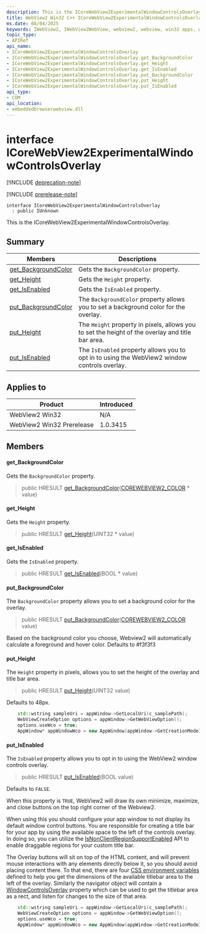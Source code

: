 ```yaml
---
description: This is the ICoreWebView2ExperimentalWindowControlsOverlay.
title: WebView2 Win32 C++ ICoreWebView2ExperimentalWindowControlsOverlay
ms.date: 08/04/2025
keywords: IWebView2, IWebView2WebView, webview2, webview, win32 apps, win32, edge, ICoreWebView2, ICoreWebView2Controller, browser control, edge html, ICoreWebView2ExperimentalWindowControlsOverlay
topic_type: 
- APIRef
api_name:
- ICoreWebView2ExperimentalWindowControlsOverlay
- ICoreWebView2ExperimentalWindowControlsOverlay.get_BackgroundColor
- ICoreWebView2ExperimentalWindowControlsOverlay.get_Height
- ICoreWebView2ExperimentalWindowControlsOverlay.get_IsEnabled
- ICoreWebView2ExperimentalWindowControlsOverlay.put_BackgroundColor
- ICoreWebView2ExperimentalWindowControlsOverlay.put_Height
- ICoreWebView2ExperimentalWindowControlsOverlay.put_IsEnabled
api_type:
- COM
api_location:
- embeddedbrowserwebview.dll
---
```


# interface ICoreWebView2ExperimentalWindowControlsOverlay

[!INCLUDE [deprecation-note](../includes/deprecation-note.md)]

[!INCLUDE [prerelease-note](../includes/prerelease-note.md)]

```
interface ICoreWebView2ExperimentalWindowControlsOverlay
  : public IUnknown
```

This is the ICoreWebView2ExperimentalWindowControlsOverlay.

## Summary

 Members                        | Descriptions
--------------------------------|---------------------------------------------
[get_BackgroundColor](#get_backgroundcolor) | Gets the `BackgroundColor` property.
[get_Height](#get_height) | Gets the `Height` property.
[get_IsEnabled](#get_isenabled) | Gets the `IsEnabled` property.
[put_BackgroundColor](#put_backgroundcolor) | The `BackgroundColor` property allows you to set a background color for the overlay.
[put_Height](#put_height) | The `Height` property in pixels, allows you to set the height of the overlay and title bar area.
[put_IsEnabled](#put_isenabled) | The `IsEnabled` property allows you to opt in to using the WebView2 window controls overlay.

## Applies to

Product                         | Introduced
--------------------------------|---------------------------------------------
WebView2 Win32            |    N/A
WebView2 Win32 Prerelease |    1.0.3415

## Members

#### get_BackgroundColor

Gets the `BackgroundColor` property.

> public HRESULT [get_BackgroundColor](#get_backgroundcolor)([COREWEBVIEW2_COLOR](corewebview2_color.md#corewebview2_color) * value)

#### get_Height

Gets the `Height` property.

> public HRESULT [get_Height](#get_height)(UINT32 * value)

#### get_IsEnabled

Gets the `IsEnabled` property.

> public HRESULT [get_IsEnabled](#get_isenabled)(BOOL * value)

#### put_BackgroundColor

The `BackgroundColor` property allows you to set a background color for the overlay.

> public HRESULT [put_BackgroundColor](#put_backgroundcolor)([COREWEBVIEW2_COLOR](corewebview2_color.md#corewebview2_color) value)

Based on the background color you choose, Webview2 will automatically calculate a foreground and hover color. Defaults to #f3f3f3

#### put_Height

The `Height` property in pixels, allows you to set the height of the overlay and title bar area.

> public HRESULT [put_Height](#put_height)(UINT32 value)

Defaults to 48px.

```cpp
    std::wstring sampleUri = appWindow->GetLocalUri(c_samplePath);
    WebViewCreateOption options = appWindow->GetWebViewOption();
    options.useWco = true;
    AppWindow* appWindowWco = new AppWindow(appWindow->GetCreationModeId(), options, sampleUri);
```

#### put_IsEnabled

The `IsEnabled` property allows you to opt in to using the WebView2 window controls overlay.

> public HRESULT [put_IsEnabled](#put_isenabled)(BOOL value)

Defaults to `FALSE`.

When this property is `TRUE`, WebView2 will draw its own minimize, maximize, and close buttons on the top right corner of the Webview2.

When using this you should configure your app window to not display its default window control buttons. You are responsible for creating a title bar for your app by using the available space to the left of the controls overlay. In doing so, you can utilize the [IsNonClientRegionSupportEnabled](https://learn.microsoft.com/en-us/microsoft-edge/webview2/reference/win32/icorewebview2settings9?view=webview2-1.0.2739.15) API to enable draggable regions for your custom title bar.

The Overlay buttons will sit on top of the HTML content, and will prevent mouse interactions with any elements directly below it, so you should avoid placing content there. To that end, there are four [CSS environment variables](https://learn.microsoft.com/en-us/microsoft-edge/progressive-web-apps-chromium/how-to/window-controls-overlay#use-css-environment-variables-to-stay-clear-of-the-overlay) defined to help you get the dimensions of the available titlebar area to the left of the overlay. Similarly the navigator object will contain a [WindowControlsOverlay](https://learn.microsoft.com/en-us/microsoft-edge/progressive-web-apps-chromium/how-to/window-controls-overlay#react-to-overlay-changes) property which can be used to get the titlebar area as a rect, and listen for changes to the size of that area.

```cpp
    std::wstring sampleUri = appWindow->GetLocalUri(c_samplePath);
    WebViewCreateOption options = appWindow->GetWebViewOption();
    options.useWco = true;
    AppWindow* appWindowWco = new AppWindow(appWindow->GetCreationModeId(), options, sampleUri);
```

